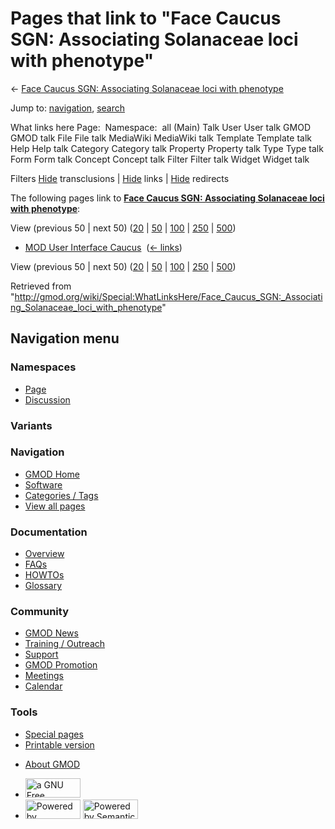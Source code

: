 <div id="mw-page-base" class="noprint">

</div>

<div id="mw-head-base" class="noprint">

</div>

<div id="content" class="mw-body" role="main">

<span id="top"></span>

<div id="mw-js-message" style="display:none;">

</div>



# <span dir="auto">Pages that link to "Face Caucus SGN: Associating Solanaceae loci with phenotype"</span>

<div id="bodyContent">

<div id="contentSub">

← [Face Caucus SGN: Associating Solanaceae loci with
phenotype](/wiki/Face_Caucus_SGN:_Associating_Solanaceae_loci_with_phenotype "Face Caucus SGN: Associating Solanaceae loci with phenotype")

</div>

<div id="jump-to-nav" class="mw-jump">

Jump to: [navigation](#mw-navigation), [search](#p-search)

</div>

<div id="mw-content-text">

What links here Page:  Namespace:  all (Main) Talk User User talk GMOD
GMOD talk File File talk MediaWiki MediaWiki talk Template Template talk
Help Help talk Category Category talk Property Property talk Type Type
talk Form Form talk Concept Concept talk Filter Filter talk Widget
Widget talk

Filters
[Hide](/mediawiki/index.php?title=Special:WhatLinksHere/Face_Caucus_SGN:_Associating_Solanaceae_loci_with_phenotype&hidetrans=1 "Special:WhatLinksHere/Face Caucus SGN: Associating Solanaceae loci with phenotype")
transclusions \|
[Hide](/mediawiki/index.php?title=Special:WhatLinksHere/Face_Caucus_SGN:_Associating_Solanaceae_loci_with_phenotype&hidelinks=1 "Special:WhatLinksHere/Face Caucus SGN: Associating Solanaceae loci with phenotype")
links \|
[Hide](/mediawiki/index.php?title=Special:WhatLinksHere/Face_Caucus_SGN:_Associating_Solanaceae_loci_with_phenotype&hideredirs=1 "Special:WhatLinksHere/Face Caucus SGN: Associating Solanaceae loci with phenotype")
redirects

The following pages link to **[Face Caucus SGN: Associating Solanaceae
loci with
phenotype](/wiki/Face_Caucus_SGN:_Associating_Solanaceae_loci_with_phenotype "Face Caucus SGN: Associating Solanaceae loci with phenotype")**:

View (previous 50 \| next 50)
([20](/mediawiki/index.php?title=Special:WhatLinksHere/Face_Caucus_SGN:_Associating_Solanaceae_loci_with_phenotype&limit=20 "Special:WhatLinksHere/Face Caucus SGN: Associating Solanaceae loci with phenotype")
\|
[50](/mediawiki/index.php?title=Special:WhatLinksHere/Face_Caucus_SGN:_Associating_Solanaceae_loci_with_phenotype&limit=50 "Special:WhatLinksHere/Face Caucus SGN: Associating Solanaceae loci with phenotype")
\|
[100](/mediawiki/index.php?title=Special:WhatLinksHere/Face_Caucus_SGN:_Associating_Solanaceae_loci_with_phenotype&limit=100 "Special:WhatLinksHere/Face Caucus SGN: Associating Solanaceae loci with phenotype")
\|
[250](/mediawiki/index.php?title=Special:WhatLinksHere/Face_Caucus_SGN:_Associating_Solanaceae_loci_with_phenotype&limit=250 "Special:WhatLinksHere/Face Caucus SGN: Associating Solanaceae loci with phenotype")
\|
[500](/mediawiki/index.php?title=Special:WhatLinksHere/Face_Caucus_SGN:_Associating_Solanaceae_loci_with_phenotype&limit=500 "Special:WhatLinksHere/Face Caucus SGN: Associating Solanaceae loci with phenotype"))

- [MOD User Interface
  Caucus](/wiki/MOD_User_Interface_Caucus "MOD User Interface Caucus") ‎
  <span class="mw-whatlinkshere-tools">([←
  links](/mediawiki/index.php?title=Special:WhatLinksHere&target=MOD+User+Interface+Caucus "Special:WhatLinksHere"))</span>

View (previous 50 \| next 50)
([20](/mediawiki/index.php?title=Special:WhatLinksHere/Face_Caucus_SGN:_Associating_Solanaceae_loci_with_phenotype&limit=20 "Special:WhatLinksHere/Face Caucus SGN: Associating Solanaceae loci with phenotype")
\|
[50](/mediawiki/index.php?title=Special:WhatLinksHere/Face_Caucus_SGN:_Associating_Solanaceae_loci_with_phenotype&limit=50 "Special:WhatLinksHere/Face Caucus SGN: Associating Solanaceae loci with phenotype")
\|
[100](/mediawiki/index.php?title=Special:WhatLinksHere/Face_Caucus_SGN:_Associating_Solanaceae_loci_with_phenotype&limit=100 "Special:WhatLinksHere/Face Caucus SGN: Associating Solanaceae loci with phenotype")
\|
[250](/mediawiki/index.php?title=Special:WhatLinksHere/Face_Caucus_SGN:_Associating_Solanaceae_loci_with_phenotype&limit=250 "Special:WhatLinksHere/Face Caucus SGN: Associating Solanaceae loci with phenotype")
\|
[500](/mediawiki/index.php?title=Special:WhatLinksHere/Face_Caucus_SGN:_Associating_Solanaceae_loci_with_phenotype&limit=500 "Special:WhatLinksHere/Face Caucus SGN: Associating Solanaceae loci with phenotype"))

</div>

<div class="printfooter">

Retrieved from
"<http://gmod.org/wiki/Special:WhatLinksHere/Face_Caucus_SGN:_Associating_Solanaceae_loci_with_phenotype>"

</div>

<div id="catlinks" class="catlinks catlinks-allhidden">

</div>

<div class="visualClear">

</div>

</div>

</div>

<div id="mw-navigation">

## Navigation menu

<div id="mw-head">



<div id="left-navigation">

<div id="p-namespaces" class="vectorTabs" role="navigation"
aria-labelledby="p-namespaces-label">

### Namespaces

- <span id="ca-nstab-main"><a
  href="/wiki/Face_Caucus_SGN:_Associating_Solanaceae_loci_with_phenotype"
  accesskey="c" title="View the content page [c]">Page</a></span>
- <span id="ca-talk"><a
  href="/mediawiki/index.php?title=Talk:Face_Caucus_SGN:_Associating_Solanaceae_loci_with_phenotype&amp;action=edit&amp;redlink=1"
  accesskey="t"
  title="Discussion about the content page [t]">Discussion</a></span>

</div>

<div id="p-variants" class="vectorMenu emptyPortlet" role="navigation"
aria-labelledby="p-variants-label">

### 

### Variants[](#)

<div class="menu">

</div>

</div>

</div>

<div id="right-navigation">





</div>



</div>

</div>

</div>

<div id="mw-panel">

<div id="p-logo" role="banner">

<a href="/wiki/Main_Page"
style="background-image: url(http://gmod.org/images/GMOD-cogs.png);"
title="Visit the main page"></a>

</div>

<div id="p-Navigation" class="portal" role="navigation"
aria-labelledby="p-Navigation-label">

### Navigation

<div class="body">

- <span id="n-GMOD-Home">[GMOD Home](/wiki/Main_Page)</span>
- <span id="n-Software">[Software](/wiki/GMOD_Components)</span>
- <span id="n-Categories-.2F-Tags">[Categories /
  Tags](/wiki/Categories)</span>
- <span id="n-View-all-pages">[View all
  pages](/wiki/Special:AllPages)</span>

</div>

</div>

<div id="p-Documentation" class="portal" role="navigation"
aria-labelledby="p-Documentation-label">

### Documentation

<div class="body">

- <span id="n-Overview">[Overview](/wiki/Overview)</span>
- <span id="n-FAQs">[FAQs](/wiki/Category:FAQ)</span>
- <span id="n-HOWTOs">[HOWTOs](/wiki/Category:HOWTO)</span>
- <span id="n-Glossary">[Glossary](/wiki/Glossary)</span>

</div>

</div>

<div id="p-Community" class="portal" role="navigation"
aria-labelledby="p-Community-label">

### Community

<div class="body">

- <span id="n-GMOD-News">[GMOD News](/wiki/GMOD_News)</span>
- <span id="n-Training-.2F-Outreach">[Training /
  Outreach](/wiki/Training_and_Outreach)</span>
- <span id="n-Support">[Support](/wiki/Support)</span>
- <span id="n-GMOD-Promotion">[GMOD
  Promotion](/wiki/GMOD_Promotion)</span>
- <span id="n-Meetings">[Meetings](/wiki/Meetings)</span>
- <span id="n-Calendar">[Calendar](/wiki/Calendar)</span>

</div>

</div>

<div id="p-tb" class="portal" role="navigation"
aria-labelledby="p-tb-label">

### Tools

<div class="body">

- <span id="t-specialpages"><a href="/wiki/Special:SpecialPages" accesskey="q"
  title="A list of all special pages [q]">Special pages</a></span>
- <span id="t-print"><a
  href="/mediawiki/index.php?title=Special:WhatLinksHere/Face_Caucus_SGN:_Associating_Solanaceae_loci_with_phenotype&amp;printable=yes"
  rel="alternate" accesskey="p"
  title="Printable version of this page [p]">Printable version</a></span>

</div>

</div>

</div>

</div>

<div id="footer" role="contentinfo">

- <span id="footer-places-about">[About
  GMOD](/wiki/GMOD:About "GMOD:About")</span>

<!-- -->

- <span id="footer-copyrightico">[<img src="http://www.gnu.org/graphics/gfdl-logo-small.png" width="88"
  height="31" alt="a GNU Free Documentation License" />](http://www.gnu.org/licenses/fdl-1.3.html)</span>
- <span id="footer-poweredbyico">[<img src="/mediawiki/skins/common/images/poweredby_mediawiki_88x31.png"
  width="88" height="31" alt="Powered by MediaWiki" />](//www.mediawiki.org/)
  [<img
  src="/mediawiki/extensions/SemanticMediaWiki/includes/../resources/images/smw_button.png"
  width="88" height="31" alt="Powered by Semantic MediaWiki" />](https://www.semantic-mediawiki.org/wiki/Semantic_MediaWiki)</span>

<div style="clear:both">

</div>

</div>
